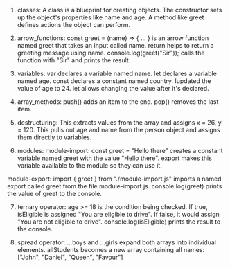 1. classes:
 A class is a blueprint for creating objects. 
 The constructor sets up the object's properties like name and age. 
 A method like greet defines actions the object can perform. 

2. arrow_functions:
 const greet = (name) => { ... } is an arrow function named greet that takes an input called name. 
 return helps to return a greeting message using name. 
 console.log(greet("Sir")); calls the function with "Sir" and prints the result. 

3. variables:
 var declares a variable named name. 
 let declares a variable named age. 
 const declares a constant named country. 
 Iupdated the value of age to 24. 
 let allows changing the value after it's declared. 

4. array_methods:
 push() adds an item to the end. 
 pop() removes the last item. 

5. destructuring:
 This extracts values from the array and assigns x = 26, y = 120. 
 This pulls out age and name from the person object and assigns them directly to variables. 

6. modules:
module-import:
 const greet = "Hello there" creates a constant variable named greet with the value "Hello there". 
 export makes this variable available to the module so they can use it. 

module-export:
 import { greet } from "./module-import.js" imports a named export called greet from the file module-import.js. 
 console.log(greet) prints the value of greet to the console. 

7. ternary operator:
 age >= 18 is the condition being checked. 
 If true, isEligible is assigned "You are eligible to drive". 
 If false, it would assign "You are not eligible to drive". 
 console.log(isEligible) prints the result to the console.

8. spread operator:
 ...boys and ...girls expand both arrays into individual elements. 
 allStudents becomes a new array containing all names: ["John", "Daniel", "Queen", "Favour"]
